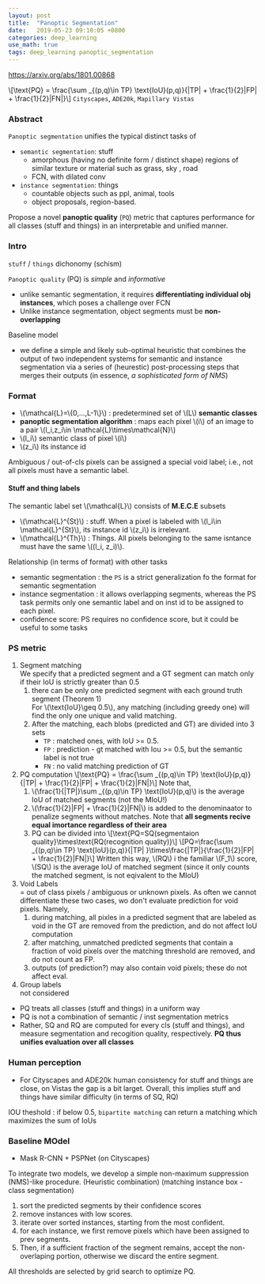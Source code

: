 ```yaml
---
layout: post
title:  "Panoptic Segmentation"
date:   2019-05-23 09:10:05 +0800
categories: deep_learning
use_math: true
tags: deep_learning panoptic_segmentation 
---
```


<a href="https://arxiv.org/abs/1801.00868" target="_blank">https://arxiv.org/abs/1801.00868</a>

\\[\text\{PQ\} = \frac\{\sum \_\{(p,q)\in TP\} \text\{IoU\}(p,q)\}\{\|TP\| + \frac\{1\}\{2\}\|FP\| + \frac\{1\}\{2\}\|FN\|\}\\]
`Cityscapes`, `ADE20k`, `Mapillary Vistas`

### Abstract
`Panoptic segmentation` unifies the typical distinct tasks of
* `semantic segmentation`: stuff
    * amorphous (having no definite form / distinct shape) regions of similar texture or material such as grass, sky , road
    * FCN, with dilated conv
* `instance segmentation`: things
    * countable objects such as ppl, animal, tools
    * object proposals, region-based.

Propose a novel __panoptic quality__ (`PQ`) metric that captures performance for all classes (stuff and things) in an interpretable and unified manner.

### Intro
`stuff` / `things` dichonomy (schism)

`Panoptic quality` (PQ) is _simple_ and _informative_
* unlike semantic segmentation, it requires __differentiating individual obj instances__, which poses a challenge over FCN
* Unlike instance segmentation, object segments must be __non-overlapping__

Baseline model
* we define a simple and likely sub-optimal heuristic that combines the output of two independent systems for semantic and instance segmentation via a series of (heurestic) post-processing steps that merges their outputs (in essence, _a sophisticated form of NMS_)

### Format
* \\(\mathcal\{L\}=\\{0,...,L-1\\}\\) : predetermined set of \\(L\\) __semantic classes__
* __panoptic segmentation algorithm__ : maps each pixel \\(i\\) of an image to a pair \\(l\_i,z\_i\in \mathcal\{L\}\times\mathcal\{N\}\\)
* \\(l\_i\\) semantic class of pixel \\(i\\)
* \\(z\_i\\) its instance id

Ambiguous / out-of-cls pixels can be assigned a special void label; i.e., not all pixels must have a semantic label.

#### Stuff and thing labels
The semantic label set \\(\mathcal\{L\}\\) consists of __M.E.C.E__ subsets
* \\(\mathcal\{L\}^\{St\}\\) : stuff. When a pixel is labeled with \\(l\_i\in \mathcal\{L\}^\{St\}\\), its instance id \\(z\_i\\) is irrelevant.
* \\(\mathcal\{L\}^\{Th\}\\) : Things. All pixels belonging to the same isntance must have the same \\((l\_i, z\_i)\\).

Relationship (in terms of format) with other tasks
* semantic segmentation : the `PS` is a strict generalization fo the format for semantic segmentation
* instance segmentation : it allows overlapping segments, whereas the PS task permits only one semantic label and on inst id to be assigned to each pixel.
* confidence score: PS requires no confidence score, but it could be useful to some tasks

### PS metric
1. Segment matching  
We specify that a predicted segment and a GT segment can match only if their IoU is strictly greater than 0.5
    1. there can be only one predicted segment with each ground truth segment (Theorem 1)  
    For \\(\text\{IoU\}\geq 0.5\\), any matching (including greedy one) will find the only one unique and valid matching.
    2. After the matching, each blobs (predicted and GT) are divided into 3 sets 
        * `TP` : matched ones, with IoU >= 0.5.
        * `FP` : prediction - gt matched with Iou >= 0.5, but the semantic label is not true
        * `FN` : no valid matching prediction of GT
2. PQ computation
\\[\text\{PQ\} = \frac\{\sum \_\{(p,q)\in TP\} \text\{IoU\}(p,q)\}\{\|TP\| + \frac\{1\}\{2\}\|FP\| + \frac\{1\}\{2\}\|FN\|\}\\]
Note that,
    1. \\(\frac\{1\}\{\|TP\|\}\sum \_\{(p,q)\in TP\} \text\{IoU\}(p,q)\\) is the average IoU of matched segments (not the MIoU!)
    2. \\(\frac\{1\}\{2\}\|FP\| + \frac\{1\}\{2\}\|FN\|\\) is added to the denominaator to penalize segments without matches. Note that __all segments recive equal imortance regardless of their area__
    3. PQ can be divided into
    \\[\text\{PQ=SQ(segmentaion quality\}\times\text\{RQ(recognition quality)\}\\]
    \\[PQ=\frac\{\sum \_\{(p,q)\in TP\} \text\{IoU\}(p,q)\}\{\|TP\| \}\times\frac\{\|TP\|\}\{\frac\{1\}\{2\}\|FP\| + \frac\{1\}\{2\}\|FN\|\}\\]
    Written this way, \\(RQ\\) i the familiar \\(F\_1\\) score, \\(SQ\\) is the average IoU of matched segment (since it only counts the matched segment, is not eqivalent to the MIoU)
4. Void Labels  
    = out of class pixels / ambiguous or unknown pixels. As often we cannot differentiate these two cases, wo don't evaluate prediction for void pixels. Namely,
    1. during matching, all pixles in a predicted segment that are labeled as void in the GT are removed from the prediction, and do not affect IoU computation
    2. after matching, unmatched predicted segments that contain a fraction of void pixels over the matching threshold are removed, and do not count as FP.
    3. outputs (of prediction?) may also contain void pixels; these do not affect eval.
4. Group labels  
    not considered

* PQ treats all classes (stuff and things) in a uniform way
* PQ is not a combination of semantic / inst segmentation metrics
* Rather, SQ and RQ are computed for every cls (stuff and things), and measure segmentation and recogition quality, respectively. __PQ thus unifies evaluation over all classes__

### Human perception
- For Cityscapes and ADE20k human consistency for stuff and things are close, on Vistas the gap is a bit larget. Overall, this implies stuff and things have similar difficulty (in terms of SQ, RQ)

IOU theshold : if below 0.5, `bipartite matching` can return a matching which maximizes the sum of IoUs

### Baseline MOdel
- Mask R-CNN +  PSPNet (on Cityscapes)

To integrate two models, we develop a simple non-maximum suppression (NMS)-like procedure. (Heuristic combination) (matching instance box - class segmentation)
1. sort the predicted segments by their confidence scores
2. remove instances with low scores.
3. iterate over sorted instances, starting from the most confident.
4. for each instance, we first remove pixels which have been assigned to prev segments.
5. Then, if a sufficient fraction of the segment remains, accept the non-overlaping portion, otherwise we discard the entire segment.

All thresholds are selected by grid search to optimize PQ.